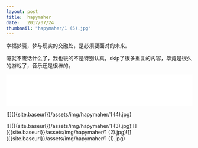 ```yaml
---
layout: post
title:  hapymaher
date:   2017/07/24
thumbnail: "hapymaher/1 (5).jpg"
---
```


幸福梦魇，梦与现实的交融处，是必须要面对的未来。



嗯就不废话什么了，我也玩的不是特别认真，skip了很多重复的内容，毕竟是很久的游戏了，音乐还是很棒的。

<iframe frameborder="no" border="0" marginwidth="0" marginheight="0"  height="86" width="100%" src="//music.163.com/outchain/player?type=2&id=26118586&auto=0&height=66"></iframe>

![]({{site.baseurl}}/assets/img/hapymaher/1 (4).jpg)


![]({{site.baseurl}}/assets/img/hapymaher/1 (3).jpg)![]({{site.baseurl}}/assets/img/hapymaher/1 (2).jpg)![]({{site.baseurl}}/assets/img/hapymaher/1 (1).jpg)